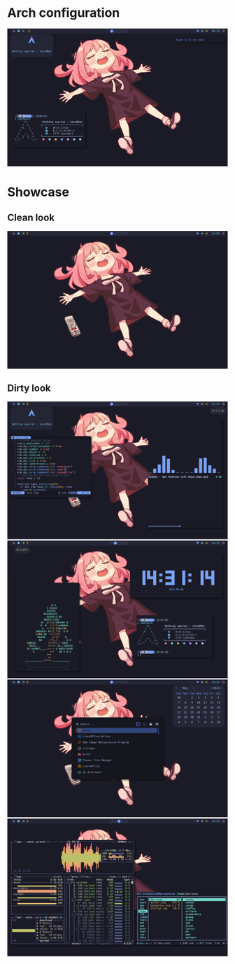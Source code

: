 # Arch configuration
<div align="center">
  <img src="assets/rice.png" />
</div>

# Showcase
## Clean look
<div align="center">
  <img src="assets/clean.png" />
</div>

## Dirty look
<div align="center">
  <img src="assets/dirty_1.png" />
  <img src="assets/dirty_2.png" />
  <img src="assets/dirty_3.png" />
  <img src="assets/dirty_4.png" />
</div>
